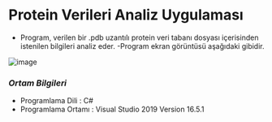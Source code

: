 # Protein Verileri Analiz Uygulaması

- Program, verilen bir .pdb uzantılı protein veri tabanı dosyası içerisinden istenilen bilgileri analiz eder. 
-Program ekran görüntüsü aşağıdaki gibidir. 

![image](https://user-images.githubusercontent.com/59895745/142840895-93a28e4b-3519-4db9-b780-d9b2d103e8ff.png)

### _Ortam Bilgileri_
- Programlama Dili   : C#
- Programlama Ortamı : Visual Studio 2019 Version 16.5.1 
